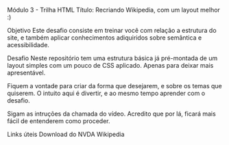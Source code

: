 Módulo 3 - Trilha HTML
Título: Recriando Wikipedia, com um layout melhor :)

Objetivo
Este desafio consiste em treinar você com relação a estrutura do site, e também aplicar conhecimentos adiquiridos sobre semântica e acessibilidade.

Desafio
Neste repositório tem uma estrutura básica já pré-montada de um layout simples com um pouco de CSS aplicado. Apenas para deixar mais apresentável.

Fiquem a vontade para criar da forma que desejarem, e sobre os temas que quiserem. O intuito aqui é divertir, e ao mesmo tempo aprender com o desafio.

Sigam as intruções da chamada do vídeo. Acredito que por lá, ficará mais fácil de entenderem como proceder.

Links úteis
Download do NVDA
Wikipedia